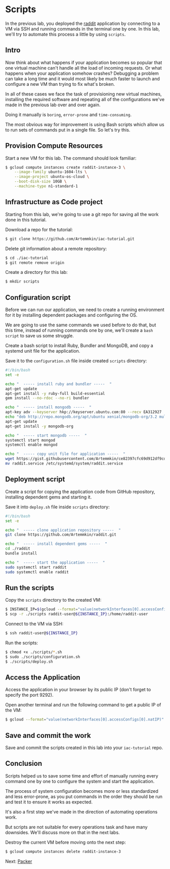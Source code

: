# Scripts

In the previous lab, you deployed the [raddit](https://github.com/Artemmkin/raddit) application by connecting to a VM via SSH and running commands in the terminal one by one. In this lab, we'll try to automate this process a little by using `scripts`.

## Intro

Now think about what happens if your application becomes so popular that one virtual machine can't handle all the load of incoming requests. Or what happens when your application somehow crashes? Debugging a problem can take a long time and it would most likely be much faster to launch and configure a new VM than trying to fix what's broken.

In all of these cases we face the task of provisioning new virtual machines, installing the required software and repeating all of the configurations we've made in the previous lab over and over again.

Doing it manually is `boring`, `error-prone` and `time-consuming`.

The most obvious way for improvement is using Bash scripts which allow us to run sets of commands put in a single file. So let's try this.

## Provision Compute Resources

Start a new VM for this lab. The command should look familiar:

```bash
$ gcloud compute instances create raddit-instance-3 \
    --image-family ubuntu-1604-lts \
    --image-project ubuntu-os-cloud \
    --boot-disk-size 10GB \
    --machine-type n1-standard-1
```

## Infrastructure as Code project

Starting from this lab, we're going to use a git repo for saving all the work done in this tutorial.

Download a repo for the tutorial:

```bash
$ git clone https://github.com/Artemmkin/iac-tutorial.git
```

Delete git information about a remote repository:
```bash
$ cd ./iac-tutorial
$ git remote remove origin
```

Create a directory for this lab:

```bash
$ mkdir scripts
```

## Configuration script

Before we can run our application, we need to create a running environment for it by installing dependent packages and configuring the OS.

We are going to use the same commands we used before to do that, but this time, instead of running commands one by one, we'll create a `bash script` to save us some struggle.

Create a bash script to install Ruby, Bundler and MongoDB, and copy a systemd unit file for the application.

Save it to the `configuration.sh` file inside created `scripts` directory:

```bash
#!/bin/bash
set -e

echo "  ----- install ruby and bundler -----  "
apt-get update
apt-get install -y ruby-full build-essential
gem install --no-rdoc --no-ri bundler

echo "  ----- install mongodb -----  "
apt-key adv --keyserver hkp://keyserver.ubuntu.com:80 --recv EA312927
echo "deb http://repo.mongodb.org/apt/ubuntu xenial/mongodb-org/3.2 multiverse" > /etc/apt/sources.list.d/mongodb-org-3.2.list
apt-get update
apt-get install -y mongodb-org

echo "  ----- start mongodb -----  "
systemctl start mongod
systemctl enable mongod

echo "  ----- copy unit file for application -----  "
wget https://gist.githubusercontent.com/Artemmkin/ce82397cfc69d912df9cd648a8d69bec/raw/7193a36c9661c6b90e7e482d256865f085a853f2/raddit.service
mv raddit.service /etc/systemd/system/raddit.service
```

## Deployment script

Create a script for copying the application code from GitHub repository, installing dependent gems and starting it.

Save it into `deploy.sh` file inside `scripts` directory:

```bash
#!/bin/bash
set -e

echo "  ----- clone application repository -----  "
git clone https://github.com/Artemmkin/raddit.git

echo "  ----- install dependent gems -----  "
cd ./raddit
bundle install

echo "  ----- start the application -----  "
sudo systemctl start raddit
sudo systemctl enable raddit
```

## Run the scripts

Copy the `scripts` directory to the created VM:

```bash
$ INSTANCE_IP=$(gcloud --format="value(networkInterfaces[0].accessConfigs[0].natIP)" compute instances describe raddit-instance-3)
$ scp -r ./scripts raddit-user@${INSTANCE_IP}:/home/raddit-user
```

Connect to the VM via SSH:
```bash
$ ssh raddit-user@${INSTANCE_IP}
```

Run the scripts:
```bash
$ chmod +x ./scripts/*.sh
$ sudo ./scripts/configuration.sh
$ ./scripts/deploy.sh
```

## Access the Application

Access the application in your browser by its public IP (don't forget to specify the port 9292).

Open another terminal and run the following command to get a public IP of the VM:

```bash
$ gcloud --format="value(networkInterfaces[0].accessConfigs[0].natIP)" compute instances describe raddit-instance-3
```

## Save and commit the work

Save and commit the scripts created in this lab into your `iac-tutorial` repo.

## Conclusion

Scripts helped us to save some time and effort of manually running every command one by one to configure the system and start the application.

The process of system configuration becomes more or less standardized and less error-prone, as you put commands in the order they should be run and test it to ensure it works as expected.

It's also a first step we've made in the direction of automating operations work.

But scripts are not suitable for every operations task and have many downsides. We'll discuss more on that in the next labs.

Destroy the current VM before moving onto the next step:

```bash
$ gcloud compute instances delete raddit-instance-3
```

Next: [Packer](04-packer.md)

